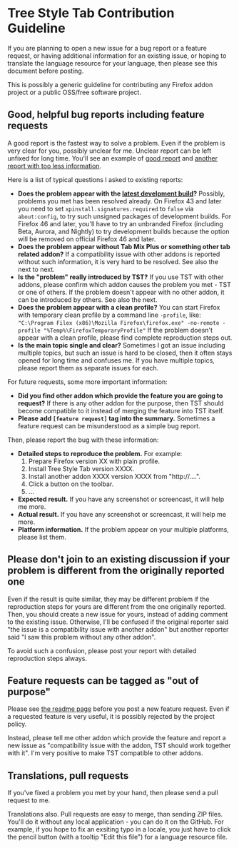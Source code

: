 # Tree Style Tab Contribution Guideline

If you are planning to open a new issue for a bug report or a feature request, or having additional information for an existing issue, or hoping to translate the language resource for your language, then please see this document before posting.

This is possibly a generic guideline for contributing any Firefox addon project or a public OSS/free software project.

## Good, helpful bug reports including feature requests

A good report is the fastest way to solve a problem.
Even if the problem is very clear for you, possibly unclear for me.
Unclear report can be left unfixed for long time.
You'll see an example of [good report](https://github.com/piroor/treestyletab/issues/1134) and [another report with too less information](https://github.com/piroor/treestyletab/issues/1135).

Here is a list of typical questions I asked to existing reports:

 * **Does the problem appear with the [latest develpment build](http://piro.sakura.ne.jp/xul/xpi/nightly/)?**
   Possibly, problems you met has been resolved already.
   On Firefox 43 and later you need to set `xpinstall.signatures.required` to `false` via `about:config`, to try such unsigned packages of development builds.
   For Firefox 46 and later, you'll have to try an unbranded Firefox (including Beta, Aurora, and Nightly) to try development builds because the option will be removed on official Firefox 46 and later.
 * **Does the problem appear without Tab Mix Plus or something other tab related addon?**
   If a compatibility issue with other addons is reported without such information, it is very hard to be resolved.
   See also the next to next.
 * **Is the "problem" really introduced by TST?**
   If you use TST with other addons, please confirm which addon causes the problem you met - TST or one of others.
   If the problem doesn't appear with no other addon, it can be introduced by others.
   See also the next.
 * **Does the problem appear with a clean profile?**
   You can start Firefox with temporary clean profile by a command line `-profile`, like: `"C:\Program Filex (x86)\Mozilla Firefox\firefox.exe" -no-remote -profile "%Temp%\FirefoxTemporaryProfile"`
   If the problem doesn't appear with a clean profile, please find complete reproduction steps out.
 * **Is the main topic single and clear?**
   Sometimes I got an issue including multiple topics, but such an issue is hard to be closed, then it often stays opened for long time and confuses me.
   If you have multiple topics, please report them as separate issues for each.

For future requests, some more important information:

 * **Did you find other addon which provide the feature you are going to request?**
   If there is any other addon for the purpose, then TST should become compatible to it instead of merging the feature into TST itself.
 * **Please add `[feature request]` tag into the summary.**
   Sometimes a feature request can be misunderstood as a simple bug report.

Then, please report the bug with these information:

 * **Detailed steps to reproduce the problem.** For example:
   1. Prepare Firefox version XX with plain profile.
   2. Install Tree Style Tab version XXXX.
   3. Install another addon XXXX version XXXX from "http://....".
   4. Click a button on the toolbar.
   5. ...
 * **Expected result.**
   If you have any screenshot or screencast, it will help me more.
 * **Actual result.**
   If you have any screenshot or screencast, it will help me more.
 * **Platform information.**
   If the problem appear on your multiple platforms, please list them.

## Please don't join to an existing discussion if your problem is different from the originally reported one

Even if the result is quite similar, they may be different problem if the reproduction steps for yours are different from the one originally reported.
Then, you should create a new issue for yours, instead of adding comment to the existing issue.
Otherwise, I'll be confused if the original reporter said "the issue is a compatibility issue with another addon" but another reporter said "I saw this problem without any other addon".

To avoid such a confusion, please post your report with detailed reproduction steps always.

## Feature requests can be tagged as "out of purpose"

Please see [the readme page](./README.md) before you post a new feature request.
Even if a requested feature is very useful, it is possibly rejected by the project policy.

Instead, please tell me other addon which provide the feature and report a new issue as "compatibility issue with the addon, TST should work together with it".
I'm very positive to make TST compatible to other addons.

## Translations, pull requests

If you've fixed a problem you met by your hand, then please send a pull request to me.

Translations also.
Pull requests are easy to merge, than sending ZIP files.
You'll do it without any local application - you can do it on the GitHub.
For example, if you hope to fix an exsiting typo in a locale, you just have to click the pencil button (with a tooltip "Edit this file") for a language resource file.

